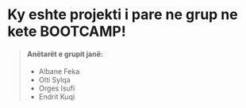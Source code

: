 # Ky eshte projekti i pare ne grup ne kete BOOTCAMP!

> #### Anëtarët e grupit janë:
>
> - Albane Feka
> - Olti Sylqa
> - Orges Isufi
> - Endrit Kuqi
